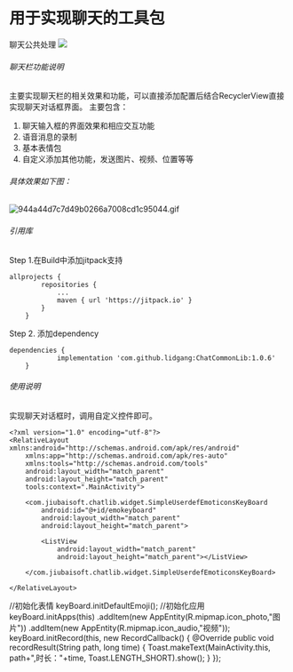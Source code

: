 # 用于实现聊天的工具包
聊天公共处理
[![](https://jitpack.io/v/lidgang/ChatCommonLib.svg)](https://jitpack.io/#lidgang/ChatCommonLib)

###### 聊天栏功能说明
主要实现聊天栏的相关效果和功能，可以直接添加配置后结合RecyclerView直接实现聊天对话框界面。
主要包含：
1. 聊天输入框的界面效果和相应交互功能
2. 语音消息的录制
3. 基本表情包
4. 自定义添加其他功能，发送图片、视频、位置等等
###### 具体效果如下图：
![944a44d7c7d49b0266a7008cd1c95044.gif](evernotecid://5EFB1936-4904-43EA-813E-27B5AC904CDD/appyinxiangcom/976820/ENResource/p892)
###### 引用库
Step 1.在Build中添加jitpack支持
```
allprojects {
		repositories {
			...
			maven { url 'https://jitpack.io' }
		}
	}
```
Step 2. 添加dependency
```
dependencies {
	        implementation 'com.github.lidgang:ChatCommonLib:1.0.6'
	}
```
###### 使用说明
实现聊天对话框时，调用自定义控件即可。
```
<?xml version="1.0" encoding="utf-8"?>
<RelativeLayout xmlns:android="http://schemas.android.com/apk/res/android"
    xmlns:app="http://schemas.android.com/apk/res-auto"
    xmlns:tools="http://schemas.android.com/tools"
    android:layout_width="match_parent"
    android:layout_height="match_parent"
    tools:context=".MainActivity">

    <com.jiubaisoft.chatlib.widget.SimpleUserdefEmoticonsKeyBoard
        android:id="@+id/emokeyboard"
        android:layout_width="match_parent"
        android:layout_height="match_parent">

        <ListView
            android:layout_width="match_parent"
            android:layout_height="match_parent"></ListView>

    </com.jiubaisoft.chatlib.widget.SimpleUserdefEmoticonsKeyBoard>

</RelativeLayout>
```

//初始化表情
        keyBoard.initDefaultEmoji();
        //初始化应用
        keyBoard.initApps(this)
                .addItem(new AppEntity(R.mipmap.icon_photo,"图片"))
                .addItem(new AppEntity(R.mipmap.icon_audio,"视频"));
        keyBoard.initRecord(this, new RecordCallback() {
            @Override
            public void recordResult(String path, long time) {
                Toast.makeText(MainActivity.this, path+",时长："+time, Toast.LENGTH_SHORT).show();
            }
        });
